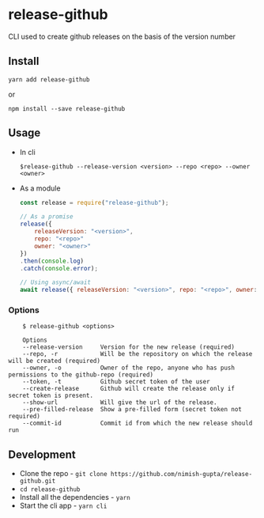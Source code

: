 # release-github

CLI used to create github releases on the basis of the version number

## Install

`yarn add release-github`

or

`npm install --save release-github`

## Usage

- In cli

  `$release-github --release-version <version> --repo <repo> --owner <owner>`

- As a module

  ```javascript
  const release = require("release-github");

  // As a promise
  release({
      releaseVersion: "<version>",
      repo: "<repo>"
      owner: "<owner>"
  })
  .then(console.log)
  .catch(console.error);

  // Using async/await
  await release({ releaseVersion: "<version>", repo: "<repo>", owner: "<owner>" });
  ```

### Options

```
    $ release-github <options>

    Options
    --release-version     Version for the new release (required)
    --repo, -r            Will be the repository on which the release will be created (required)
    --owner, -o           Owner of the repo, anyone who has push permissions to the github-repo (required)
    --token, -t           Github secret token of the user
    --create-release      Github will create the release only if secret token is present.
    --show-url            Will give the url of the release.
    --pre-filled-release  Show a pre-filled form (secret token not required)
    --commit-id           Commit id from which the new release should run
```

## Development

- Clone the repo - `git clone https://github.com/nimish-gupta/release-github.git`
- `cd release-github`
- Install all the dependencies - `yarn`
- Start the cli app - `yarn cli`
